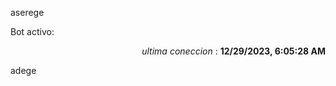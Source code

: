 aserege

<p>Bot activo: </p>
<p align="right"><i>ultima coneccion</i> : <b>12/29/2023, 6:05:28 AM</b></p>

 adege
